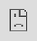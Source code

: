 ```yaml
---
layout: post
date:   2020-05-07
image: "/conflict_urbanism_sp2020/images/jerome_ave_1.jpg"
title:  "Rezoning Jerome Avenue: Examining Geographies of Displacement"
author: "Jenna Davis"
---
```

![Figure 1](/conflict_urbanism_sp2020/images/jerome_ave_2.jpg)
*Source: Curbed NY*

In recent years, neighborhood rezonings have emerged as a flashpoint across New York City. In 2014, the de Blasio administration announced plans to rezone 15 neighborhoods across New York City to jump-start the city’s stock of affordable housing units. According to the administration, the neighborhood rezonings (many of which allowed for greater development capacity) would help the city reach its goal of creating 200,000 below-market-rate housing units by 2022.

In neighborhoods from Inwood to Bushwick, neighborhood residents and community activists have raised the alarm bell that rezonings induce gentrification and displacement pressures. According to opponents, rezonings often tend to raise property values, increasing rents and displacing low-income and minority households. Look no further than [East New York](https://citylimits.org/2016/03/10/some-suspect-east-new-york-rezoning-has-triggered-speculation/), activists reasoned, where real estate speculation, tenant harassment, and evictions accelerated at the first whisper that the NYC Department of City Planning was considering rezoning the neighborhood. Although anecdotal evidence suggests that rezonings might accelerate gentrification pressures, minimal empirical evidence in the literature has investigated what happens following a neighborhood rezoning.

This project explores one especially embattled rezonings in New York City–the rezoning of Jerome Avenue in the southwest Bronx–by examining three measures of displacement and dispossession. Specifically, this project asks: how did the three following measures of displacement activity change in the years leading up to and in the immediate aftermath of the Jerome Avenue Rezoning?

1. Real estate speculation activity
2. Residential and commercial evictions
3. Gains/losses in affordable housing units
 
#### Background on Jerome Avenue

Jerome Avenue sits in the southwestern Bronx, running north to south through Highbridge, Mount Eden, Concourse, Mount Hope, University Heights, and Morris Heights. Historically, Jerome Avenue developed as a service district, providing parking and commercial services to the predominantly residential neighborhoods that surround the area. Existing zoning permits heavy commercial and light industrial uses along most of Jerome Avenue, and as a result, low-scale retail and industrial establishments line the corridor.

Jerome Avenue has been heavily shaped by the highways that snake throughout the Bronx. For example, an exit to the Cross Bronx Expressway and empties directly onto the avenue, providing easy access to the district. As a result, auto-related businesses began to cluster along the corridor, and Jerome Avenue remains one of the most vibrant homes of auto-related businesses in the city.

Tire shops, auto-repair shops, and gas stations are among some of the common sites in the area.

![Figure 2](/conflict_urbanism_sp2020/images/jerome_ave_4.jpg)
*Source: Norwood News*

![Figure 3](/conflict_urbanism_sp2020/images/jerome_ave_5.jpg)
*Source: Curbed NY*

The Jerome Avenue corridor is also home to a rich array of family and immigrant-owned businesses. Many of these businesses cater to the predominantly Spanish-speaking communities living in the residential neighborhoods surrounding Jerome Avenue.
![Figure 4](/conflict_urbanism_sp2020/images/jerome_ave_1.jpg)
*Source: Curbed NY*

#### Jerome Avenue Rezoning

In 2015, the NYC Department of City Planning announced the planned rezoning of Jerome Avenue, arguing that the rezoning would help protect and preserve the neighborhood’s stock of affordable housing, revitalize existing retail businesses, improve existing park and open space opportunities, and support workforce development in the neighborhood. The NYC Department of City Planning identified Jerome Avenue as an ideal site for a rezoning because the city argued that the area could support increased residential density. Second, the city argued that the area features prime transit access, being served by the 4, B, and D train lines and several highways.

As the rezoning moved through the city’s land use review process, the NYC Department of City Planning hosted over 40 public events with thousands of residents. This public engagement process culminated in the release of Jerome Avenue Neighborhood Plan, which provided a framework to guide future planning and policy action in the neighborhood. With the release of the plan, the city committed to investing approximately $189 million in capital projects in the neighborhood. After surrounding community boards, the Bronx Borough President, and the City Planning Commission approved the rezoning, the City Council approved the rezoning in March 2018.


Yet, the rezoning quickly emerged as a site of conflict as it moved through the city’s land use review process, following the path of other embattled rezoning plans in NYC. Opponents charged that the rezonings caused displacement, pointing to rapid rent increases and real estate speculation in other NYC neighborhoods that have undergone rezonings. In particular, opponents argued that the rezoning would place strain on the auto-related businesses that have long anchored Jerome Avenue and that tend to be staffed by low-income households and immigrants.

The Bronx Coalition for a Community Vision, a coalition of residents; religious groups; and unions representing workers at auto-related businesses, emerged as one of the most vocal opponents of the rezoning. The organization advocated that 100% of new units constructed along Jerome Avenue would be below-market-rate and called on the city to develop a more authentic public engagement process.

![Figure 5](/conflict_urbanism_sp2020/images/jerome_ave_7.jpeg)
*Source: Northwest Bronx Community and Clergy Coalition*

#### Methodology & Datasets

In order to investigate how various measures of displacement activity changed in the years surrounding the Jerome Avenue rezoning, I leveraged datasets from several sources. 

First, using data from the NYC Department of City Planning, I examined changes in real estate assessment values in the Jerome Avenue corridor between 2015 and 2020 to understand whether the rezoning induced real estate speculation pressures. Second, I leveraged a dataset from the NYC Department of Investigation to examine the landscape of residential and commercial evictions between 2018 and 2019. Last, I used data from the NYC Department of Housing Preservation & Development to examine new affordable housing units constructed between 2016 and 2019.

#### Changes in Property Values

#### Residential and Commercial Evictions

<div class="iframe-column"><iframe src="https://api.mapbox.com/styles/v1/jennamkdavis/ck9x30c0s011x1iuiaonyev40.html?fresh=true&title=view&access_token=pk.eyJ1IjoiamVubmFta2RhdmlzIiwiYSI6Ikg0SThEUVkifQ.LXPE9kF-D1IUT2wfz_Cinw" style="position:absolute;top:0;left:0;width:100%;height:100%;" frameborder="0"></iframe></div>

#### Affordable Housing Production

#### Conclusion